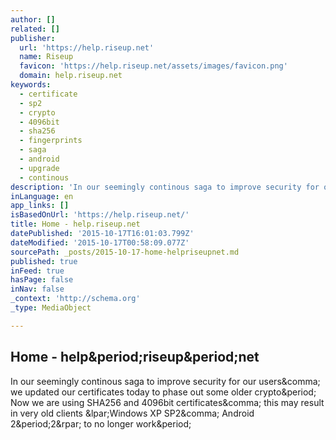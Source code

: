 ```yaml
---
author: []
related: []
publisher:
  url: 'https://help.riseup.net'
  name: Riseup
  favicon: 'https://help.riseup.net/assets/images/favicon.png'
  domain: help.riseup.net
keywords:
  - certificate
  - sp2
  - crypto
  - 4096bit
  - sha256
  - fingerprints
  - saga
  - android
  - upgrade
  - continous
description: 'In our seemingly continous saga to improve security for our users, we updated our certificates today to phase out some older crypto. Now we are using SHA256 and 4096bit certificates, this may result in very old clients (Windows XP SP2, Android 2.2) to no longer work.'
inLanguage: en
app_links: []
isBasedOnUrl: 'https://help.riseup.net/'
title: Home - help.riseup.net
datePublished: '2015-10-17T16:01:03.799Z'
dateModified: '2015-10-17T00:58:09.077Z'
sourcePath: _posts/2015-10-17-home-helpriseupnet.md
published: true
inFeed: true
hasPage: false
inNav: false
_context: 'http://schema.org'
_type: MediaObject

---
```

<article style=""><h1>Home - help&amp;period;riseup&amp;period;net</h1><p>In our seemingly continous saga to improve security for our users&amp;comma; we updated our certificates today to phase out some older crypto&amp;period; Now we are using SHA256 and 4096bit certificates&amp;comma; this may result in very old clients &amp;lpar;Windows XP SP2&amp;comma; Android 2&amp;period;2&amp;rpar; to no longer work&amp;period;</p></article>